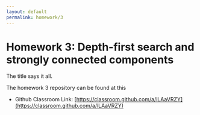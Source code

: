 ```yaml
---
layout: default
permalink: homework/3
---
```


# Homework 3: Depth-first search and strongly connected components

The title says it all. 

The homework 3 repository can be found at this

* Github Classroom Link: [https://classroom.github.com/a/lLAaVRZY](https://classroom.github.com/a/lLAaVRZY)


